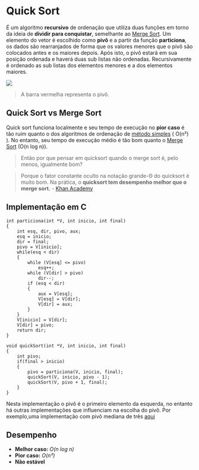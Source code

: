 # Quick Sort
É um algoritmo **recursivo** de ordenação que utiliza duas funções em torno da ideia de **dividir para conquistar**, semelhante ao [Merge Sort](https://github.com/yuri-akira/Ordenacao/tree/master/Merge%20Sort).
Um elemento do vetor é escolhido como **pivô** e a partir da função **particiona**, os dados são rearranjados de forma que os valores menores que o pivô são colocados antes e os maiores depois. Após isto, o pivô estará em sua posição ordenada e haverá duas sub listas não ordenadas. Recursivamente é ordenado as sub listas dos elementos menores e a dos elementos maiores.

![](https://upload.wikimedia.org/wikipedia/commons/6/6a/Sorting_quicksort_anim.gif)

> A barra vermelha representa o pivô. 

## Quick Sort vs Merge Sort
Quick sort funciona localmente e seu tempo de execução no **pior caso** é tão ruim quanto o dos algoritmos de ordenação de [método simples](https://github.com/yuri-akira/Ordenacao#métodos-simples) ( O(n²) ). No entanto, seu tempo de execução médio é tão bom quanto o [Merge Sort](https://github.com/yuri-akira/Ordenacao/tree/master/Merge%20Sort) (O(n log n)).

> Então por que pensar em quicksort quando o merge sort é, pelo menos, igualmente bom?

>Porque o fator constante oculto na notação grande-Θ do quicksort é muito bom. Na prática, o **quicksort tem desempenho melhor que o merge sort.** - [Khan Academy](https://pt.khanacademy.org/computing/computer-science/algorithms/quick-sort/a/overview-of-quicksort)


## Implementação em C
```
int particiona(int *V, int inicio, int final)
{
    int esq, dir, pivo, aux;
    esq = inicio;
    dir = final;
    pivo = V[inicio];
    while(esq < dir)
    {
        while (V[esq] <= pivo)
            esq++;
        while (V[dir] > pivo)
            dir--;
        if (esq < dir)
        {
            aux = V[esq];
            V[esq] = V[dir];
            V[dir] = aux;
        }
    }
    V[inicio] = V[dir];
    V[dir] = pivo;
    return dir;
}

void quickSort(int *V, int inicio, int final)
{
    int pivo;
    if(final > inicio)
    {
        pivo = particiona(V, inicio, final);
        quickSort(V, inicio, pivo - 1);
        quickSort(V, pivo + 1, final);
    }
}
```
Nesta implementação o pivô é o primeiro elemento da esquerda, no entanto há outras implementações que influenciam na escolha do pivô.
Por exemplo,uma implementação com pivô mediana de três [aqui](https://github.com/yuri-akira/Ordenacao/blob/master/Quick%20Sort/quickSortPivoMD3.c)

## Desempenho
- **Melhor caso:** *O(n log n)*
- **Pior caso:** *O(n²)*
- **Não estável**
